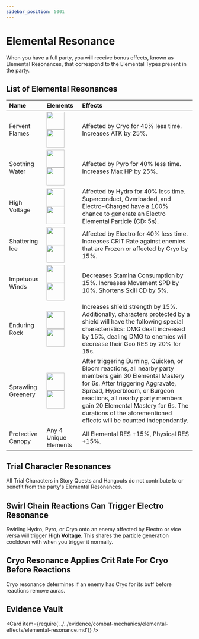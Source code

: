 ```yaml
---
sidebar_position: 5001
---
```


# Elemental Resonance

When you have a full party, you will receive bonus effects, known as Elemental Resonances, that correspond to the Elemental Types present in the party.  

## List of Elemental Resonances

| Name | Elements | Effects |
| :--- | :--- | :--- |
| Fervent Flames | <img src="/assets/element_pyro.png" width="48"/><img src="/assets/element_pyro.png" width="48"/> | Affected by Cryo for 40% less time. Increases ATK by 25%. |
| Soothing Water | <img src="/assets/element_hydro.png" width="48"/><img src="/assets/element_hydro.png" width="48"/> | Affected by Pyro for 40% less time. Increases Max HP by 25%. |
| High Voltage | <img src="/assets/element_electro.png" width="48"/><img src="/assets/element_electro.png" width="48"/> | Affected by Hydro for 40% less time. Superconduct, Overloaded, and Electro-Charged have a 100% chance to generate an Electro Elemental Particle (CD: 5s). |
| Shattering Ice | <img src="/assets/element_cryo.png" width="48"/><img src="/assets/element_cryo.png" width="48"/> | Affected by Electro for 40% less time. Increases CRIT Rate against enemies that are Frozen or affected by Cryo by 15%. |
| Impetuous Winds | <img src="/assets/element_anemo.png" width="48"/><img src="/assets/element_anemo.png" width="48"/> | Decreases Stamina Consumption by 15%. Increases Movement SPD by 10%. Shortens Skill CD by 5%. |
| Enduring Rock | <img src="/assets/element_geo.png" width="48"/><img src="/assets/element_geo.png" width="48"/> | Increases shield strength by 15%. Additionally, characters protected by a shield will have the following special characteristics: DMG dealt increased by 15%, dealing DMG to enemies will decrease their Geo RES by 20% for 15s. |
| Sprawling Greenery | <img src="/assets/element_dendro.png" width="48"/><img src="/assets/element_dendro.png" width="48"/> | After triggering Burning, Quicken, or Bloom reactions, all nearby party members gain 30 Elemental Mastery for 6s. After triggering Aggravate, Spread, Hyperbloom, or Burgeon reactions, all nearby party members gain 20 Elemental Mastery for 6s. The durations of the aforementioned effects will be counted independently. |
| Protective Canopy | Any 4 Unique Elements | All Elemental RES +15%, Physical RES +15%. |

## Trial Character Resonances

All Trial Characters in Story Quests and Hangouts do not contribute to or benefit from the party's Elemental Resonances.

## Swirl Chain Reactions Can Trigger Electro Resonance  

Swirling Hydro, Pyro, or Cryo onto an enemy affected by Electro or vice versa will trigger **High Voltage**. This shares the particle generation cooldown with when you trigger it normally.  

## Cryo Resonance Applies Crit Rate For Cryo Before Reactions

Cryo resonance determines if an enemy has Cryo for its buff before reactions remove auras.

## Evidence Vault

<Card item={require('../../evidence/combat-mechanics/elemental-effects/elemental-resonance.md')} />

